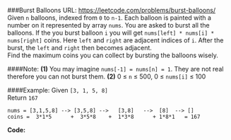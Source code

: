###Burst Balloons
URL: https://leetcode.com/problems/burst-balloons/</br>
Given `n` balloons, indexed from `0` to `n-1`. Each balloon is painted with a number on it represented by array `nums`. You are asked to burst all the balloons. If the you burst balloon `i` you will get `nums[left] * nums[i] * nums[right]` coins. Here `left` and `right` are adjacent indices of `i`. After the burst, the `left` and `right` then becomes adjacent.</br>
Find the maximum coins you can collect by bursting the balloons wisely.

####Note: 
__(1)__ You may imagine `nums[-1] = nums[n] = 1`. They are not real therefore you can not burst them.
__(2)__ 0 ≤ `n` ≤ 500, 0 ≤ `nums[i]` ≤ 100

####Example:
Given `[3, 1, 5, 8]`</br>
Return `167`</br>

	nums = [3,1,5,8] --> [3,5,8] -->   [3,8]   -->  [8]  --> []
	coins =  3*1*5      +  3*5*8    +  1*3*8      + 1*8*1   = 167


__Code:__